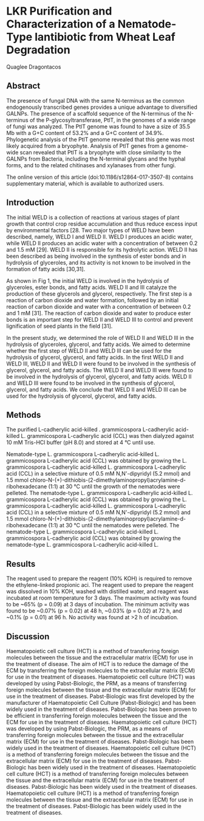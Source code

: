 # LKR Purification and Characterization of a Nematode-Type lantibiotic from Wheat Leaf Degradation
Quaglee Dragontacos


## Abstract
The presence of fungal DNA with the same N-terminus as the common endogenously transcribed genes provides a unique advantage to diversified GALNPs. The presence of a scaffold sequence of the N-terminus of the N-terminus of the P-glycosyltransferase, PtlT, in the genomes of a wide range of fungi was analyzed. The PtlT genome was found to have a size of 35.5 Mb with a G+C content of 53.2% and a G+C content of 34.9%. Phylogenetic analysis of the PtlT genome revealed that this gene was most likely acquired from a bryophyte. Analysis of PtlT genes from a genome-wide scan revealed that PtlT is a bryophyte with close similarity to the GALNPs from Bacteria, including the N-terminal glycans and the hyphal forms, and to the related chitinases and xylanases from other fungi.

The online version of this article (doi:10.1186/s12864-017-3507-8) contains supplementary material, which is available to authorized users.


## Introduction

The initial WELD is a collection of reactions at various stages of plant growth that control crop residue accumulation and thus reduce excess input by environmental factors [28. Two major types of WELD have been described, namely, WELD I and WELD II. WELD I produces an acidic water, while WELD II produces an acidic water with a concentration of between 0.2 and 1.5 mM [29]. WELD II is responsible for its hydrolytic action. WELD II has been described as being involved in the synthesis of ester bonds and in hydrolysis of glyceroles, and its activity is not known to be involved in the formation of fatty acids [30,31].

As shown in Fig 1, the initial WELD is involved in the hydrolysis of glyceroles, ester bonds, and fatty acids. WELD II and III catalyze the production of these glycerols and glycerol, respectively. The first step is a reaction of carbon dioxide and water formation, followed by an initial reaction of carbon dioxide and water with a concentration of between 0.2 and 1 mM [31]. The reaction of carbon dioxide and water to produce ester bonds is an important step for WELD II and WELD III to control and prevent lignification of seed plants in the field [31].

In the present study, we determined the role of WELD II and WELD III in the hydrolysis of glyceroles, glycerol, and fatty acids. We aimed to determine whether the first step of WELD II and WELD III can be used for the hydrolysis of glycerol, glycerol, and fatty acids. In the first WELD II and WELD III, WELD II and WELD II were found to be involved in the synthesis of glycerol, glycerol, and fatty acids. The WELD II and WELD III were found to be involved in the hydrolysis of glycerol, glycerol, and fatty acids. WELD II and WELD III were found to be involved in the synthesis of glycerol, glycerol, and fatty acids. We conclude that WELD II and WELD III can be used for the hydrolysis of glycerol, glycerol, and fatty acids.


## Methods
The purified L-cadherylic acid-killed . grammicospora L-cadherylic acid-killed L. grammicospora L-cadherylic acid (CCL) was then dialyzed against 10 mM Tris-HCl buffer (pH 8.0) and stored at 4 °C until use.

Nematode-type L. grammicospora L-cadherylic acid-killed L. grammicospora L-cadherylic acid (CCL) was obtained by growing the L. grammicospora L-cadherylic acid-killed L. grammicospora L-cadherylic acid (CCL) in a selective mixture of 0.5 mM N,N'-dipyridyl (5.2 mmol) and 1.5 mmol chloro-N-(+)-dithiobis-(2-dimethylaminopropyl)acrylamine-d-ribohexadecane (1:1) at 30 °C until the growth of the nematodes were pelleted. The nematode-type L. grammicospora L-cadherylic acid-killed L. grammicospora L-cadherylic acid (CCL) was obtained by growing the L. grammicospora L-cadherylic acid-killed L. grammicospora L-cadherylic acid (CCL) in a selective mixture of 0.5 mM N,N'-dipyridyl (5.2 mmol) and 1.5 mmol chloro-N-(+)-dithiobis-(2-dimethylaminopropyl)acrylamine-d-ribohexadecane (1:1) at 30 °C until the nematodes were pelleted. The nematode-type L. grammicospora L-cadherylic acid-killed L. grammicospora L-cadherylic acid (CCL) was obtained by growing the nematode-type L. grammicospora L-cadherylic acid-killed L.


## Results
The reagent used to prepare the reagent (10% KOH) is required to remove the ethylene-linked propionic aci. The reagent used to prepare the reagent was dissolved in 10% KOH, washed with distilled water, and reagent was incubated at room temperature for 3 days. The maximum activity was found to be ~65% (p = 0.09) at 3 days of incubation. The minimum activity was found to be ~0.07% (p = 0.02) at 48 h, ~0.03% (p = 0.02) at 72 h, and ~0.1% (p = 0.01) at 96 h. No activity was found at >2 h of incubation.


## Discussion
Haematopoietic cell culture (HCT) is a method of transferring foreign molecules between the tissue and the extracellular matrix (ECM) for use in the treatment of disease. The aim of HCT is to reduce the damage of the ECM by transferring the foreign molecules to the extracellular matrix (ECM) for use in the treatment of diseases. Haematopoietic cell culture (HCT) was developed by using Pabst-Biologic, the PRM, as a means of transferring foreign molecules between the tissue and the extracellular matrix (ECM) for use in the treatment of diseases. Pabst-Biologic was first developed by the manufacturer of Haematopoietic Cell Culture (Pabst-Biologic) and has been widely used in the treatment of diseases. Pabst-Biologic has been proven to be efficient in transferring foreign molecules between the tissue and the ECM for use in the treatment of diseases. Haematopoietic cell culture (HCT) was developed by using Pabst-Biologic, the PRM, as a means of transferring foreign molecules between the tissue and the extracellular matrix (ECM) for use in the treatment of diseases. Pabst-Biologic has been widely used in the treatment of diseases. Haematopoietic cell culture (HCT) is a method of transferring foreign molecules between the tissue and the extracellular matrix (ECM) for use in the treatment of diseases. Pabst-Biologic has been widely used in the treatment of diseases. Haematopoietic cell culture (HCT) is a method of transferring foreign molecules between the tissue and the extracellular matrix (ECM) for use in the treatment of diseases. Pabst-Biologic has been widely used in the treatment of diseases. Haematopoietic cell culture (HCT) is a method of transferring foreign molecules between the tissue and the extracellular matrix (ECM) for use in the treatment of diseases. Pabst-Biologic has been widely used in the treatment of diseases.
